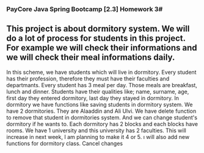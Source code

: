 ### PayCore Java Spring Bootcamp [2.3] Homework 3#

This project is about dormitory system. We will do a lot of process for students in this project. For
example we will check their informations and we will check their meal informations daily.
---
In this scheme, we have students which will live in dormitory. Every student has their profession,
therefore they must have their faculties and departmants. Every student has 3 meal per day. Those
meals are breakfast, lunch and dinner. Students have their qualities like; name, surname, age, first
day they entered dormitory, last day they stayed in dormitory. 
In dormitory we have functions like saving students in dormitory system. We have 2 dormitories. They
are Alaaddin and Ali Ulvi. We have delete function to remove that student in dormitories system. And
we can change student's dormitory if he wants to. Each dormitory has 2 blocks and each blocks have
rooms. 
We have 1 university and this university has 2 faculties. This will increase in next week, I am planning
to make it 4 or 5. ı will also add new functions for dormitory class. Cancel changes
